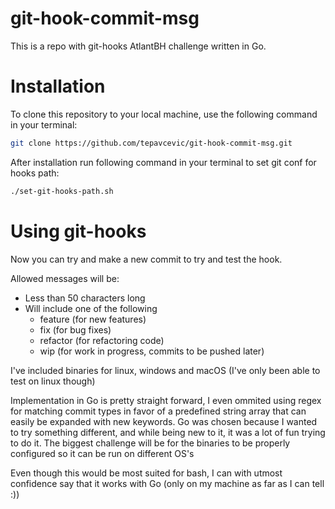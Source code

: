 # git-hook-commit-msg

This is a repo with git-hooks AtlantBH challenge written in Go.

# Installation

To clone this repository to your local machine, use the following command in your terminal:

```bash
git clone https://github.com/tepavcevic/git-hook-commit-msg.git
```

After installation run following command in your terminal to set git conf for hooks path:

```bash
./set-git-hooks-path.sh
```

# Using git-hooks

Now you can try and make a new commit to try and test the hook.

Allowed messages will be:
- Less than 50 characters long
- Will include one of the following
    - feature (for new features)
    - fix (for bug fixes)
    - refactor (for refactoring code)
    - wip (for work in progress, commits to be pushed later)


I've included binaries for linux, windows and macOS (I've only been able to test on linux though)

Implementation in Go is pretty straight forward, I even ommited using regex for matching commit types in favor of a predefined string array that can easily be expanded with new keywords.
Go was chosen because I wanted to try something different, and while being new to it, it was a lot of fun trying to do it.
The biggest challenge will be for the binaries to be properly configured so it can be run on different OS's

Even though this would be most suited for bash, I can with utmost confidence say that it works with Go (only on my machine as far as I can tell :))